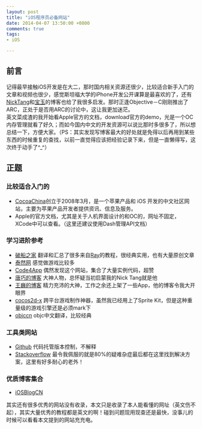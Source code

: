 ```yaml
---
layout: post
title: "iOS程序员必备网站"
date: 2014-04-07 13:50:00 +0800
comments: true
tags: 
- iOS

---
```

## 前言

记得最早接触iOS开发是在大二，那时国内相关资源还很少，比较适合新手入门的文章和视频也很少，感觉斯坦福大学的iPhone开发公开课算是最喜欢的了，还有[NickTang](http://blog.csdn.net/nicktang)和[宝玉](http://www.cnblogs.com/dotey/)的博客也给了我很多启发。那时正逢Objective－C刚刚推出了ARC，正处于是否用ARC的讨论中，这让我更加迷茫。  
英文菜成渣的我开始看Apple官方的文档，download官方的demo，光是一个OC内存管理就看了好久；而如今国内中文的开发资源可以说比那时多很多了，所以想总结一下，方便大家。（PS：其实发现写博客最大的好处就是免得以后再用到某些东西的时候重复的查找，以前一直觉得应该把经验记录下来，但是一直懒得写，这次终于动手了^_^） 
<!-- more-->
 
## 正题

### 比较适合入门的 

+ [CocoaChina](http://www.cocoachina.com/)创立于2008年3月，是一个苹果产品和 iOS 开发的中文社区网站，主要为苹果产品开发者提供资讯、信息及服务。  
+ Apple的官方文档，尤其是关于人机界面设计的和OC的，网址不固定，XCode中可以查看。（这里还建议使用Dash管理API文档）  

### 学习进阶参考
 
+ [破船之家](http://beyondvincent.com) 翻译和汇总了很多来自[Ray](http://www.raywenderlich.com)的教程，很经典实用，也有大量原创文章  
+ [泰然网](http://www.ityran.com) 感觉做游戏比较多  
+ [Code4App](http://code4app.com/) 偶然发现这个网站，集合了大量实例代码，超赞
+ [唐巧的博客](http://blog.devtang.com/) 大神人物，总怀疑当初启蒙我的Nick Tang就是他
+ [王巍的博客](http://onevcat.com) 精力充沛的大神，工作之余还上架了一些App，他的博客令我大开眼界
+ [cocos2d-x](http://www.cocos2d-x.org) 跨平台游戏制作神器，虽然我已经用上了Sprite Kit，但是这种重量级的游戏引擎还是必须mark下  
+ [objccn](http://objccn.io) objc中文翻译，比较经典

### 工具类网站

+ [Github](https://github.com/) 代码托管版本控制，不解释
+ [Stackoverflow](http://stackoverflow.com/) 最令我佩服的就是80%的疑难杂症最后都在这里找到解决方案，这里有好多耐心的老外！

### 优质博客集合

+ [iOSBlogCN](https://github.com/tangqiaoboy/iOSBlogCN)  

其实还有很多优秀的网站没有收录，本文只是收录了本人能看懂的网址（英文伤不起），其实大量优秀的教程都是英文的啊！碰到问题现用现查还是最快，没事儿的时候可以看看本文提到的网站充充电。





